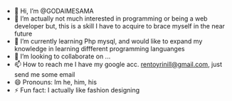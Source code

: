 - 👋 Hi, I’m @GODAIMESAMA
- 👀 I’m actually not much interested in programming or being a web developer but, this is a skill I have to acquire to brace myself in the near future
- 🌱 I’m currently learning Php mysql, and would like to expand my knowledge in learning diffferent programming languanges
- 💞️ I’m looking to collaborate on ...
- 📫 How to reach me I have my google acc. rentoyrinill@gmail.com, just send me some email
- 😄 Pronouns: Im he, him, his
- ⚡ Fun fact: I actually like fashion designing

<!---
GODAIMESAMA/GODAIMESAMA is a ✨ special ✨ repository because its `README.md` (this file) appears on your GitHub profile.
You can click the Preview link to take a look at your changes.
--->
